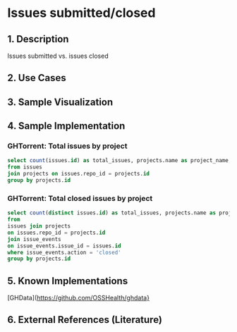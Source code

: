 # Issues submitted/closed

## 1. Description
Issues submitted vs. issues closed

## 2. Use Cases

## 3. Sample Visualization

## 4. Sample Implementation

### GHTorrent: Total issues by project

```SQL
select count(issues.id) as total_issues, projects.name as project_name, projects.url as project_url
from issues
join projects on issues.repo_id = projects.id
group by projects.id
```

### GHTorrent: Total closed issues by project

```SQL
select count(distinct issues.id) as total_issues, projects.name as project_name, projects.url as project_url
from
issues join projects
on issues.repo_id = projects.id
join issue_events
on issue_events.issue_id = issues.id
where issue_events.action = 'closed'
group by projects.id
```

## 5. Known Implementations
[GHData](https://github.com/OSSHealth/ghdata}

## 6. External References (Literature)
